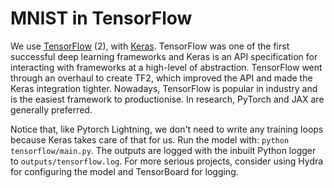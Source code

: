 # MNIST in TensorFlow

We use [TensorFlow](https://www.tensorflow.org/) (2), with [Keras](https://keras.io/). TensorFlow was one of the first successful deep learning frameworks and Keras is an API specification for interacting with frameworks at a high-level of abstraction. TensorFlow went through an overhaul to create TF2, which improved the API and made the Keras integration tighter. Nowadays, TensorFlow is popular in industry and is the easiest framework to productionise. In research, PyTorch and JAX are generally preferred.

Notice that, like Pytorch Lightning, we don't need to write any training loops because Keras takes care of that for us. Run the model with: `python tensorflow/main.py`. The outputs are logged with the inbuilt Python logger to `outputs/tensorflow.log`. For more serious projects, consider using Hydra for configuring the model and TensorBoard for logging.
